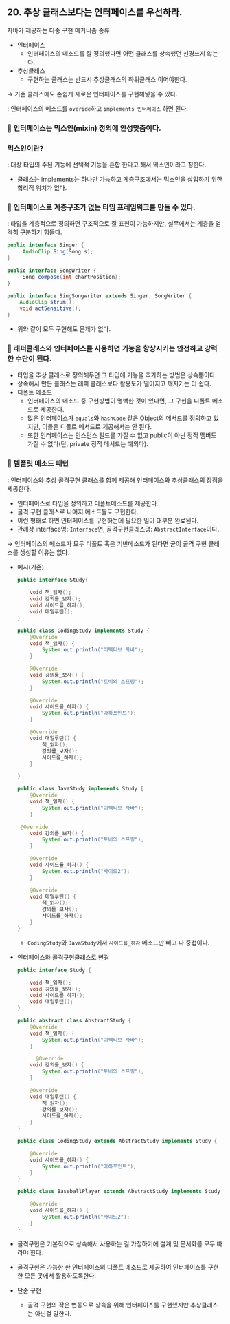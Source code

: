 ## 20. 추상 클래스보다는 인터페이스를 우선하라.

자바가 제공하는 다중 구현 메커니즘 종류

- 인터페이스
  - 인터페이스의 메소드를 잘 정의했다면 어떤 클래스를 상속했던 신경쓰지 않는다.
- 추상클래스
  - 구현하는 클래스는 반드시 추상클래스의 하위클래스 이어야한다.

→ 기존 클래스에도 손쉽게 새로운 인터페이스를 구현해넣을 수 있다.

: 인터페이스의 메소드를 `overide`하고 `implements 인터페이스` 하면 된다.

### 💎 인터페이스는 믹스인(mixin) 정의에 안성맞춤이다.

### 믹스인이란?

: 대상 타입의 주된 기능에 선택적 기능을 혼합 한다고 해서 믹스인이라고 칭한다.

- 클래스는 implements는 하나만 가능하고 계층구조에서는 믹스인을 삽입하기 위한 합리적 위치가 없다.

### 💎 인터페이스로 계층구조가 없는 타입 프레임워크를 만들 수 있다.

: 타입을 계층적으로 정의하면 구조적으로 잘 표현이 가능하지만, 실무에서는 계층을 엄격히 구분하기 힘들다.

```java
public interface Singer {
	 AudioClip Sing(Song s);
}

public interface SongWriter {
	 Song compose(int chartPosition);
}

public interface SingSongwriter extends Singer, SongWriter {
	AudioClip strum();
	void actSensitive();
}
```

- 위와 같이 모두 구현해도 문제가 없다.

### 💎 래퍼클래스와 인터페이스를 사용하면 기능을 향상시키는 안전하고 강력한 수단이 된다.

- 타입을 추상 클래스로 정의해두면 그 타입에 기능을 추가하는 방법은 상속뿐이다.
- 상속해서 만든 클래스는 래퍼 클래스보다 활용도가 떨어지고 깨지기는 더 쉽다.
- 디폴트 메소드
  - 인터페이스의 메소드 중 구현방법이 명백한 것이 있다면, 그 구현을 디폴트 메소드로 제공한다.
  - 많은 인터페이스가 `equals`와 `hashCode` 같은 Object의 메서드를 정의하고 있지만, 이들은 디폴트 메서드로 제공해서는 안 된다.
  - 또한 인터페이스는 인스턴스 필드를 가질 수 없고 public이 아닌 정적 멤버도 가질 수 없다(단, private 정적 메서드는 예외다).

### 💎 템플릿 메소드 패턴

: 인터페이스와 추상 골격구현 클래스를 함께 제공해 인터페이스와 추상클래스의 장점을 제공한다.

- 인터페이스로 타입을 정의하고 디폴트메소드를 제공한다.
- 골격 구현 클래스로 나머지 메소드들도 구현한다.
- 이런 형태로 하면 인터페이스를 구현하는데 필요한 일이 대부분 완료된다.
- 관례상 interface명: `Interface`면, 골격구현클래스명: `AbstractInterface`이다.

→ 인터페이스의 메소드가 모두 디폴트 혹은 기반메소드가 된다면 굳이 골격 구현 클래스를 생성할 이유는 없다.

- 예시(기존)

    ```java
    public interface Study{ 
        
        void 책_읽자(); 
        void 강의를_보자(); 
        void 사이드를_하자(); 
        void 매일루틴();
    }
    
    public class CodingStudy implements Study { 
        @Override 
        void 책_읽자() { 
            System.out.println("이펙티브 자바"); 
        }
    
        @Override 
        void 강의를_보자() { 
            System.out.println("토비의 스프링"); 
        }
    
        @Override 
        void 사이드를_하자() { 
            System.out.println("아하포인트"); 
        }
    
        @Override
        void 매일루틴() {
            책_읽자();
            강의를_보자();
            사이드를_하자();
        }
    
    }
    
    public class JavaStudy implements Study {
        @Override
        void 책_읽자() {
            System.out.println("이펙티브 자바");
        }
    
     @Override 
        void 강의를_보자() { 
            System.out.println("토비의 스프링"); 
        }
    
        @Override 
        void 사이드를_하자() { 
            System.out.println("사이드2"); 
        }
    
        @Override
        void 매일루틴() {
            책_읽자();
            강의를_보자();
            사이드를_하자();
        }
    }
    ```

  - `CodingStudy`와 `JavaStudy`에서 `사이드를_하자` 메소드만 빼고 다 중첩이다.

- 인터페이스와 골격구현클래스로 변경

    ```java
    public interface Study {
    
        void 책_읽자(); 
        void 강의를_보자(); 
        void 사이드를_하자(); 
        void 매일루틴();
    }
    
    public abstract class AbstractStudy {
        @Override
        void 책_읽자() {
            System.out.println("이펙티브 자바");
        }
    
    	  @Override 
        void 강의를_보자() { 
            System.out.println("토비의 스프링"); 
        }
    
        @Override
        void 매일루틴() {
            책_읽자();
            강의를_보자();
            사이드를_하자();
        }
    }
    
    public class CodingStudy extends AbstractStudy implements Study {
    
        @Override 
        void 사이드를_하자() { 
            System.out.println("아하포인트"); 
        }
    }
    
    public class BaseballPlayer extends AbstractStudy implements Study {
    
        @Override 
        void 사이드를_하자() { 
            System.out.println("사이드2"); 
        }
    }
    
    ```

- 골격구현은 기본적으로 상속해서 사용하는 걸 가정하기에 설계 및 문서화를 모두 따라야 한다.
- 골격구현은 가능한 한 인터페이스의 디폴트 메소드로 제공하여 인터페이스를 구현한 모든 곳에서 활용하도록한다.
- 단순 구현
  - 골격 구현의 작은 변동으로 상속을 위해 인터페이스를 구현했지만 추상클래스는 아닌걸 말한다.
